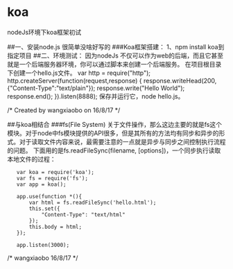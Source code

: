 # koa
nodeJs环境下koa框架初试

##一、安装node.js 
       很简单没啥好写的
###Koa框架搭建：
       1、npm install koa到指定项目
##二、环境测试：
    因为nodeJs 不仅可以作为web的后端，而且它甚至就是一个后端服务器环境，你可以通过脚本来创建一个后端服务。
    在项目根目录下创建一个hello.js文件。
    var http = require("http");
    http.createServer(function(request,response)
    {
        response.writeHead(200,{"Content-Type":"text/plain"});
        response.write("Hello World");
        response.end();
    }).listen(8888);
    保存并运行它，node hello.js。

/* Created by wangxiaobo on 16/8/17 */

##与koa相结合
###fs(File System)
关于文件操作，那么这边主要的就是fs这个模块。对于node中fs模块提供的API很多，但是其所有的方法均有同步和异步的形式。对于读取文件内容来说，最需要注意的一点就是异步与同步之间控制执行流程的问题。
下面用的是fs.readFileSync(filename, [options])，一个同步执行读取本地文件的过程：

       var koa = require('koa');
       var fs = require('fs');
       var app = koa();
       
       app.use(function *(){
           var html = fs.readFileSync('hello.html');
           this.set({
               "Content-Type": "text/html"
           });
           this.body = html;
       });
       
       app.listen(3000);
       
/* wangxiaobo 16/8/17 */
